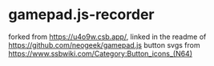 # gamepad.js-recorder
forked from https://u4o9w.csb.app/, linked in the readme of https://github.com/neogeek/gamepad.js
button svgs from https://www.ssbwiki.com/Category:Button_icons_(N64)
